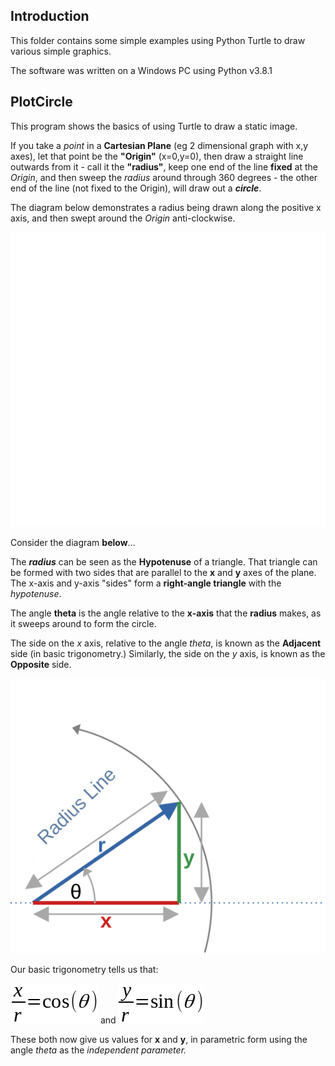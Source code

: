 ## Introduction
This folder contains some simple examples using Python Turtle to draw various simple graphics.

The software was written on a Windows PC using Python v3.8.1

## PlotCircle
This program shows the basics of using Turtle to draw a static image.

If you take a *point* in a **Cartesian Plane** (eg 2 dimensional graph with x,y axes), let that point be the **"Origin"** (x=0,y=0), then draw a straight line outwards from it - call it the **"radius"**, keep one end of the line **fixed** at the *Origin*, and then sweep the *radius* around through 360 degrees - the other end of the line (not fixed to the Origin), will draw out a ***circle***.

The diagram below demonstrates a radius being drawn along the positive x axis, and then swept around the *Origin* anti-clockwise.

![A radius rotating around an origin, drawing a circle](./images/plotcircle_radius.svg)

Consider the diagram **below**...

The ***radius*** can be seen as the **Hypotenuse** of a triangle.  That triangle can be formed with two sides that are parallel to the **x** and **y** axes of the plane.  The x-axis and y-axis "sides" form a **right-angle triangle** with the *hypotenuse*.

The angle **theta** is the angle relative to the **x-axis** that the **radius** makes, as it sweeps around to form the circle.

The side on the *x* axis, relative to the angle *theta*, is known as the **Adjacent** side (in basic trigonometry.)  Similarly, the side on the *y* axis, is known as the **Opposite** side.

![The radius forms the hypotenuse of a triangle](./images/plotcircle_triangle.svg)

Our basic trigonometry tells us that:

![Formula for x/r](./images/xrfraction.png)
and 
![Formula for x/r](./images/yrfraction.png)

These both now give us values for **x** and **y**, in parametric form using the angle *theta* as the *independent parameter.*